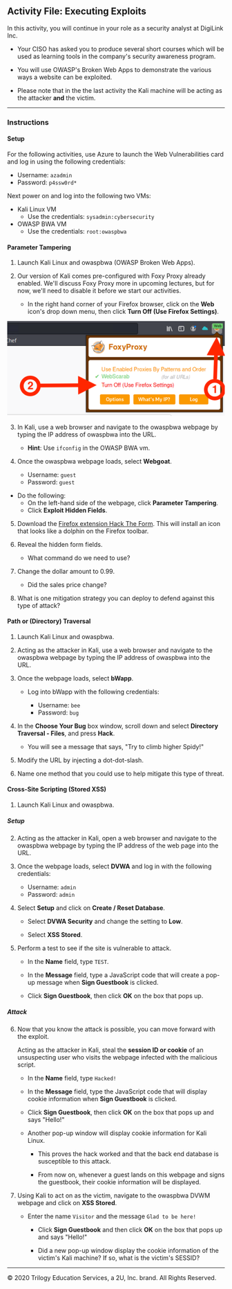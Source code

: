 
## Activity File: Executing Exploits

In this activity, you will continue in your role as a security analyst at DigiLink Inc.

- Your CISO has asked you to produce several short courses which will be used as learning tools in the company's security awareness program.

- You will use OWASP's Broken Web Apps to demonstrate the various ways a website can be exploited.

- Please note that in the the last activity the Kali machine will be acting as the attacker **and** the victim. 

---

### Instructions 

#### Setup

For the following activities, use Azure to launch the Web Vulnerabilities card and log in using the following credentials:

   - Username: `azadmin`
   - Password: `p4ssw0rd*`


Next power on and log into the following two VMs: 

   - Kali Linux VM
     - Use the credentials: `sysadmin:cybersecurity`
   - OWASP BWA VM
     - Use the credentials: `root:owaspbwa`

#### Parameter Tampering

1. Launch Kali Linux and owaspbwa (OWASP Broken Web Apps).

2. Our version of Kali comes pre-configured with Foxy Proxy already enabled. We'll discuss Foxy Proxy more in upcoming lectures, but for now, we'll need to disable it before we start our activities.
   
   - In the right hand corner of your Firefox browser, click on the **Web** icon's drop down menu, then click **Turn Off (Use Firefox Settings)**. 
   
![foxy_proxy](Images/proxy_disable.png) 
   
3. In Kali, use a web browser and navigate to the owaspbwa webpage by typing the IP address of owaspbwa into the URL.
   
   - **Hint**: Use `ifconfig` in the OWASP BWA vm.
   
4. Once the owaspbwa webpage loads, select **Webgoat**.
   
    - Username: `guest`
    - Password: `guest`
      
- Do the following:
   - On the left-hand side of the webpage, click **Parameter Tampering**.
   - Click **Exploit Hidden Fields**.
      
5.  Download the [Firefox extension Hack The Form](https://addons.mozilla.org/en-US/firefox/addon/form-hack/). This will install an icon that looks like a dolphin on the Firefox toolbar.
   
6. Reveal the hidden form fields. 
   - What command do we need to use? 
   
7. Change the dollar amount to 0.99.
   
   - Did the sales price change?
   
8. What is one mitigation strategy you can deploy to defend against this type of attack?

   
#### Path or (Directory) Traversal
    
1. Launch Kali Linux and owaspbwa.

2. Acting as the attacker in Kali, use a web browser and navigate to the owaspbwa webpage by typing the IP address of owaspbwa into the URL.
   
3. Once the webpage loads, select **bWapp**.
   
   - Log into bWapp with the following credentials: 
   
      - Username: `bee`
      - Password: `bug`
   
4. In the  **Choose Your Bug** box window, scroll down and select **Directory Traversal - Files**, and press **Hack**.
      
   - You will see a message that says, "Try to climb higher Spidy!"
   
5. Modify the URL by injecting a dot-dot-slash.
      
6. Name one method that you could use to help mitigate this type of threat.

#### Cross-Site Scripting (Stored XSS)

1. Launch Kali Linux and owaspbwa.

##### Setup

2. Acting as the attacker in Kali, open a web browser and navigate to the owaspbwa webpage by typing the IP address of the web page into the URL.

3. Once the webpage loads, select **DVWA** and log in with the following credentials: 
   
   - Username: `admin`
   - Password: `admin`
   
4. Select **Setup** and click on **Create / Reset Database**.
   
      - Select **DVWA Security** and change the setting to **Low**.
   
      - Select **XSS Stored**.
   
5. Perform a test to see if the site is vulnerable to attack.
   
   - In the **Name** field, type `TEST`.
   
   - In the **Message** field, type a JavaScript code that will create a pop-up message when **Sign Guestbook** is clicked.
      
   - Click **Sign Guestbook**, then click **OK** on the box that pops up. 

##### Attack

6. Now that you know the attack is possible, you can move forward with the exploit.

   Acting as the attacker in Kali, steal the **session ID or cookie** of an unsuspecting user who visits the webpage infected with the malicious script.

   - In the **Name** field, type `Hacked!`
   
   - In the **Message** field, type the JavaScript code that will display cookie information when **Sign Guestbook** is clicked.
  
   - Click **Sign Guestbook**, then click **OK** on the box that pops up and says "Hello!"
               
   - Another pop-up window will display cookie information for Kali Linux.
   
      - This proves the hack worked and that the back end database is susceptible to this attack.
      
      - From now on, whenever a guest lands on this webpage and signs the guestbook, their cookie information will be displayed.

7. Using Kali to act on as the victim, navigate to the owaspbwa DVWM webpage and click on **XSS Stored**.

   -  Enter the name `Visitor` and the message `Glad to be here!`

      - Click **Sign Guestbook** and then click **OK** on the box that pops up and says "Hello!"
      
      - Did a new pop-up window display the cookie information of the victim's Kali machine? If so, what is the victim's SESSID? 
   
---

© 2020 Trilogy Education Services, a 2U, Inc. brand. All Rights Reserved.  
